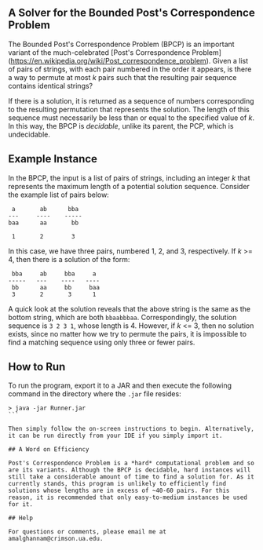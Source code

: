## A Solver for the Bounded Post's Correspondence Problem 
The Bounded Post's Correspondence Problem (BPCP) is an important variant of the much-celebrated [Post's Correspondence Problem] (https://en.wikipedia.org/wiki/Post_correspondence_problem). Given a list of pairs of strings, with each pair numbered in the order it appears, is there a way to permute at most *k* pairs such that the resulting pair sequence contains identical strings? 

If there is a solution, it is returned as a sequence of numbers corresponding to the resulting permutation that represents the solution. The length of this sequence must necessarily be less than or equal to the specified value of *k*. In this way, the BPCP is *decidable*, unlike its parent, the PCP, which is undecidable.

## Example Instance 

In the BPCP, the input is a list of pairs of strings, including an integer *k* that represents the maximum length of a potential solution sequence. Consider the example list of pairs below:

```
 a       ab      bba
---     ----    -----
baa      aa       bb
 
 1       2        3
```

In this case, we have three pairs, numbered 1, 2, and 3, respectively. If *k* >= 4, then there is a solution of the form:

```
 bba     ab     bba     a
-----   ---    ----   ----
 bb      aa     bb     baa
 3       2       3      1
```

A quick look at the solution reveals that the above string is the same as the bottom string, which are both ```bbaabbbaa```. Correspondingly, the solution sequence is ```3 2 3 1```, whose length is 4. However, if *k* <= 3, then no solution exists, since no matter how we try to permute the pairs, it is impossible to find a matching sequence using only three or fewer pairs. 

## How to Run 

To run the program, export it to a JAR and then execute the following command in the directory where the ```.jar``` file resides:

````
> java -jar Runner.jar 
```

Then simply follow the on-screen instructions to begin. Alternatively, it can be run directly from your IDE if you simply import it. 

## A Word on Efficiency 

Post's Correspondence Problem is a *hard* computational problem and so are its variants. Although the BPCP is decidable, hard instances will still take a considerable amount of time to find a solution for. As it currently stands, this program is unlikely to efficiently find solutions whose lengths are in excess of ~40-60 pairs. For this reason, it is recommended that only easy-to-medium instances be used for it. 

## Help 

For questions or comments, please email me at amalghannam@crimson.ua.edu. 


